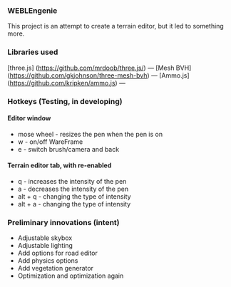 ### WEBLEngenie
This project is an attempt to create a terrain editor, but it led to something more.

### Libraries used

[three.js] (https://github.com/mrdoob/three.js/) &mdash;
[Mesh BVH] (https://github.com/gkjohnson/three-mesh-bvh) &mdash;
[Ammo.js]  (https://github.com/kripken/ammo.js) &mdash;

### Hotkeys (Testing, in developing)
#### Editor window
- mose wheel - resizes the pen when the pen is on
- w - on/off WareFrame
- e - switch brush/camera and back
#### Terrain editor tab, with re-enabled
- q - increases the intensity of the pen
- a - decreases the intensity of the pen
- alt + q - changing the type of intensity
- alt + a - changing the type of intensity

### Preliminary innovations (intent)

- Adjustable skybox
- Adjustable lighting
- Add options for road editor
- Add physics options
- Add vegetation generator
- Optimization and optimization again